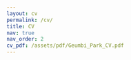 ```yaml
---
layout: cv
permalink: /cv/
title: CV
nav: true
nav_order: 2
cv_pdf: /assets/pdf/Geumbi_Park_CV.pdf
---
```


